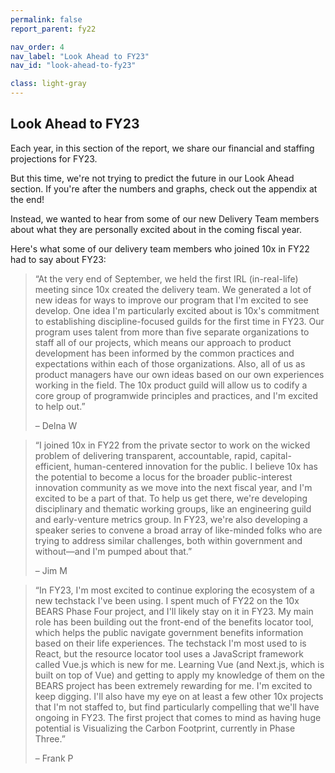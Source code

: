 ```yaml
---
permalink: false
report_parent: fy22

nav_order: 4
nav_label: "Look Ahead to FY23"
nav_id: "look-ahead-to-fy23"

class: light-gray
---
```

## Look Ahead to FY23

Each year, in this section of the report, we share our financial and staffing projections for FY23.

But this time, we're not trying to predict the future in our Look Ahead section. If you're after the numbers and graphs, check out the appendix at the end!

Instead, we wanted to hear from some of our new Delivery Team members about what they are personally excited about in the coming fiscal year.

Here's what some of our delivery team members who joined 10x in FY22 had to say about FY23:

> &ldquo;At the very end of September, we held the first IRL (in-real-life) meeting since 10x created the delivery team. We generated a lot of new ideas for ways to improve our program that I'm excited to see develop. One idea I'm particularly excited about is <span class="text-bold">10x's commitment to establishing discipline-focused guilds for the first time in FY23.</span> Our program uses talent from more than five separate organizations to staff all of our projects, which means our approach to product development has been informed by the common practices and expectations within each of those organizations. Also, all of us as product managers have our own ideas based on our own experiences working in the field. The 10x product guild will allow us to codify a core group of programwide principles and practices, and I'm excited to help out.&rdquo;
>
> <div class="avatar avatar--delna"><span class="text-italic">– Delna W</span></div>

> &ldquo;I joined 10x in FY22 from the private sector to work on the wicked problem of delivering transparent, accountable, rapid, capital-efficient, human-centered innovation for the public. I believe 10x has the potential to become a locus for the broader public-interest innovation community as we move into the next fiscal year, and I'm excited to be a part of that. To help us get there, we're developing disciplinary and thematic working groups, like an engineering guild and early-venture metrics group. <span class="text-bold">In FY23, we're also developing a speaker series to convene a broad array of like-minded folks</span> who are trying to address similar challenges, both within government and without—and I'm pumped about that.&rdquo;
>
> <div class="avatar avatar--jim"><span class="text-italic">– Jim M</span></div>

> &ldquo;<span class="text-bold">In FY23, I'm most excited to continue exploring the ecosystem of a new techstack</span> I've been using. I spent much of FY22 on the 10x BEARS Phase Four project, and I'll likely stay on it in FY23. My main role has been building out the front-end of the benefits locator tool, which helps the public navigate government benefits information based on their life experiences. The techstack I'm most used to is React, but the resource locator tool uses a JavaScript framework called Vue.js which is new for me. Learning Vue (and Next.js, which is built on top of Vue) and getting to apply my knowledge of them on the BEARS project has been extremely rewarding for me. I'm excited to keep digging. I'll also have my eye on at least a few other 10x projects that I'm not staffed to, but find particularly compelling that we'll have ongoing in FY23. The first project that comes to mind as having huge potential is <span class="text-bold">Visualizing the Carbon Footprint, currently in Phase Three</span>.&rdquo;
>
> <div class="avatar avatar--frank"><span class="text-italic">– Frank P</span></div>
